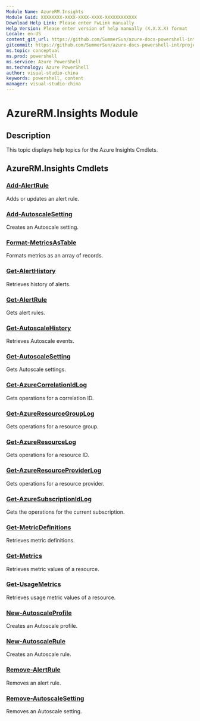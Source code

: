 ```yaml
---
Module Name: AzureRM.Insights
Module Guid: XXXXXXXX-XXXX-XXXX-XXXX-XXXXXXXXXXXX
Download Help Link: Please enter FwLink manually
Help Version: Please enter version of help manually (X.X.X.X) format
Locale: en-US
content_git_url: https://github.com/SummerSun/azure-docs-powershell-int/projects/azure-docs-powershell-int/azureps-cmdlets-docs/ResourceManager/AzureRM.Insights/v0.9.8/CmdletMDs/AzureRM.Insights.md
gitcommit: https://github.com/SummerSun/azure-docs-powershell-int/projects/azure-docs-powershell-int/azureps-cmdlets-docs/ResourceManager/AzureRM.Insights/v0.9.8/CmdletMDs/AzureRM.Insights.md
ms.topic: conceptual
ms.prod: powershell
ms.service: Azure PowerShell
ms.technology: Azure PowerShell
author: visual-studio-china
keywords: powershell, content
manager: visual-studio-china
---
```


# AzureRM.Insights Module
## Description
This topic displays help topics for the Azure Insights Cmdlets. 

## AzureRM.Insights Cmdlets
### [Add-AlertRule](Add-AlertRule.md)
Adds or updates an alert rule.


### [Add-AutoscaleSetting](Add-AutoscaleSetting.md)
Creates an Autoscale setting.


### [Format-MetricsAsTable](Format-MetricsAsTable.md)
Formats metrics as an array of records.


### [Get-AlertHistory](Get-AlertHistory.md)
Retrieves history of alerts.


### [Get-AlertRule](Get-AlertRule.md)
Gets alert rules.


### [Get-AutoscaleHistory](Get-AutoscaleHistory.md)
Retrieves Autoscale events.


### [Get-AutoscaleSetting](Get-AutoscaleSetting.md)
Gets Autoscale settings.


### [Get-AzureCorrelationIdLog](Get-AzureCorrelationIdLog.md)
Gets operations for a correlation ID.


### [Get-AzureResourceGroupLog](Get-AzureResourceGroupLog.md)
Gets operations for a resource group.


### [Get-AzureResourceLog](Get-AzureResourceLog.md)
Gets operations for a resource ID.


### [Get-AzureResourceProviderLog](Get-AzureResourceProviderLog.md)
Gets operations for a resource provider.


### [Get-AzureSubscriptionIdLog](Get-AzureSubscriptionIdLog.md)
Gets the operations for the current subscription.


### [Get-MetricDefinitions](Get-MetricDefinitions.md)
Retrieves metric definitions.


### [Get-Metrics](Get-Metrics.md)
Retrieves metric values of a resource.


### [Get-UsageMetrics](Get-UsageMetrics.md)
Retrieves usage metric values of a resource.


### [New-AutoscaleProfile](New-AutoscaleProfile.md)
Creates an Autoscale profile.


### [New-AutoscaleRule](New-AutoscaleRule.md)
Creates an Autoscale rule.


### [Remove-AlertRule](Remove-AlertRule.md)
Removes an alert rule.


### [Remove-AutoscaleSetting](Remove-AutoscaleSetting.md)
Removes an Autoscale setting.



